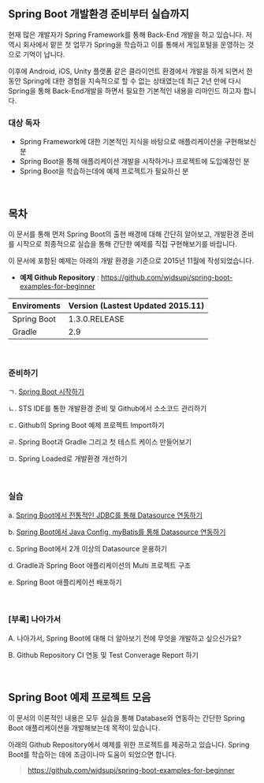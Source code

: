 ## Spring Boot 개발환경 준비부터 실습까지

현재 많은 개발자가 Spring Framework를 통해 Back-End 개발을 하고 있습니다. 저 역시 회사에서 맡은 첫 업무가 Spring을 학습하고 이를 통해서 게임포털을 운영하는 것으로 기억이 납니다.

이후에 Android, iOS, Unity 플랫폼 같은 클라이언트 환경에서 개발을 하게 되면서 한 동안 Spring에 대한 경험을 지속적으로 할 수 없는 상태였는데 최근 2년 만에 다시 Spring을 통해 Back-End개발을 하면서 필요한 기본적인 내용을 리마인드 하고자 합니다.

### 대상 독자

- Spring Framework에 대한 기본적인 지식을 바탕으로 애플리케이션을 구현해보신 분
- Spring Boot을 통해 애플리케이션 개발을 시작하거나 프로젝트에 도입예정인 분
- Spring Boot을 학습하는데에 예제 프로젝트가 필요하신 분

<br>

## 목차

이 문서를 통해 먼저 Spring Boot의 출현 배경에 대해 간단히 알아보고, 개발환경 준비를 시작으로 최종적으로 실습을 통해 간단한 예제를 직접 구현해보기를 바랍니다.

이 문서에 포함된 예제는 아래의 개발 환경을 기준으로 2015년 11월에 작성되었습니다.
- **예제 Github Repository** : https://github.com/wjdsupj/spring-boot-examples-for-beginner

 Enviroments | Version (Lastest Updated 2015.11)
---|---
Spring Boot | 1.3.0.RELEASE
Gradle | 2.9

<br>

### 준비하기

ㄱ. [Spring Boot 시작하기](https://github.com/wjdsupj/stunstun-wiki/blob/master/Spring/2015-05-08-get-started-spring-boot.md)

ㄴ. STS IDE를 통한 개발환경 준비 및 Github에서 소소코드 관리하기 

ㄷ. Github의 Spring Boot 예제 프로젝트 Import하기

ㄹ. Spring Boot과 Gradle 그리고 첫 테스트 케이스 만들어보기

ㅁ. Spring Loaded로 개발환경 개선하기


<br>

### 실습

a. [Spring Boot에서 전통적인 JDBC를 통해 Datasource 연동하기](https://github.com/wjdsupj/stunstun-wiki/blob/master/Spring/2015-11-01-spring-boot-jdbc.md)

b. [Spring Boot에서 Java Config, myBatis를 통해 Datasource 연동하기](https://github.com/wjdsupj/stunstun-wiki/blob/master/Spring/2015-11-02-spring-boot-mybatis.md)

c. Spring Boot에서 2개 이상의 Datasource 운용하기


d. Gradle과 Spring Boot 애플리케이션의 Multi 프로젝트 구조


e. Spring Boot 애플리케이션 배포하기


<br>

### [부록] 나아가서

A. 나아가서, Spring Boot에 대해 더 알아보기 전에 무엇을 개발하고 싶으신가요?

B. Github Repository CI 연동 및 Test Converage Report 하기

<br>

## Spring Boot 예제 프로젝트 모음

이 문서의 이론적인 내용은 모두 실습을 통해 Database와 연동하는 간단한 Spring Boot 애플리케이션을 개발해보는데 목적이 있습니다.

아래의 Github Repository에서 예제를 위한 프로젝트를 제공하고 있습니다. Spring Boot를 학습하는 데에 조금이나마 도움이 되었으면 합니다.

> https://github.com/wjdsupj/spring-boot-examples-for-beginner

<br>
